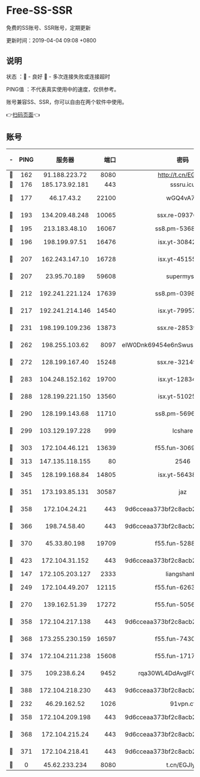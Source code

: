 # Free-SS-SSR

免费的SS账号、SSR账号，定期更新

更新时间：2019-04-04 09:08 +0800

## 说明

状态     ：🙂 - 良好 🙁 - 多次连接失败或连接超时

PING值   ：不代表真实使用中的速度，仅供参考。

账号兼容SS、SSR，你可以自由在两个软件中使用。

👉[扫码页面](https://liesauer.github.io/Free-SS-SSR/)👈

## 账号

|-|PING|服务器|端口|密码|加密方式|区域|
|:----:|:----:|:-----:|-----:|:----:|:----:|:----:|
|🙂|162|91.188.223.72|8080|http://t.cn/EGJIyrl|rc4-md5|RU|
|🙂|176|185.173.92.181|443|sssru.icu|rc4-md5|RU|
|🙂|177|46.17.43.2|22100|wGQ4vA7D|aes-256-gcm|RU|
|🙂|193|134.209.48.248|10065|ssx.re-09376526|aes-256-cfb|US|
|🙂|195|213.183.48.10|16067|ss8.pm-53686627|rc4-md5|RU|
|🙂|196|198.199.97.51|16476|isx.yt-30842013|aes-256-cfb|US|
|🙂|207|162.243.147.10|16728|isx.yt-45155519|aes-256-cfb|US|
|🙂|207|23.95.70.189|59608|supermyssr|chacha20-ietf|US|
|🙂|212|192.241.221.124|17639|ss8.pm-03987287|aes-256-cfb|US|
|🙂|217|192.241.214.146|14540|isx.yt-79957459|aes-256-cfb|US|
|🙂|231|198.199.109.236|13873|ssx.re-28539881|aes-256-cfb|US|
|🙂|262|198.255.103.62|8097|eIW0Dnk69454e6nSwuspv9DmS201tQ0D|aes-256-cfb|US|
|🙂|272|128.199.167.40|15248|ssx.re-32149746|aes-256-cfb|SG|
|🙂|283|104.248.152.162|19700|isx.yt-12834534|aes-256-cfb|SG|
|🙂|288|128.199.221.150|13560|isx.yt-51025089|aes-256-cfb|SG|
|🙂|290|128.199.143.68|11710|ss8.pm-56960881|aes-256-cfb|SG|
|🙂|299|103.129.197.228|999|lcshare|aes-256-cfb|US|
|🙂|303|172.104.46.121|13639|f55.fun-30697480|aes-256-cfb|SG|
|🙂|313|147.135.118.155|80|2546|chacha20|US|
|🙂|345|128.199.168.84|14805|isx.yt-56438950|aes-256-cfb|SG|
|🙂|351|173.193.85.131|30587|jaz|aes-256-cfb|US|
|🙂|358|172.104.24.21|443|9d6cceaa373bf2c8acb22e60b6a58be6|aes-256-cfb|US|
|🙂|366|198.74.58.40|443|9d6cceaa373bf2c8acb22e60b6a58be6|aes-256-cfb|US|
|🙂|370|45.33.80.198|19709|f55.fun-52889457|aes-256-cfb|US|
|🙂|423|172.104.31.152|443|9d6cceaa373bf2c8acb22e60b6a58be6|aes-256-cfb|US|
|🙂|147|172.105.203.127|2333|liangshanbo|chacha20|JP|
|🙂|249|172.104.49.207|12115|f55.fun-62631366|aes-256-cfb|SG|
|🙂|270|139.162.51.39|17272|f55.fun-50565009|aes-256-cfb|SG|
|🙂|358|172.104.217.138|443|9d6cceaa373bf2c8acb22e60b6a58be6|aes-256-cfb|US|
|🙂|368|173.255.230.159|16597|f55.fun-74305924|aes-256-cfb|US|
|🙂|374|172.104.211.238|15608|f55.fun-17178524|aes-256-cfb|US|
|🙂|375|109.238.6.24|9452|rqa30WL4DdAvgIFG6Fs3znzTa|aes-256-cfb|FR|
|🙂|388|172.104.218.230|443|9d6cceaa373bf2c8acb22e60b6a58be6|aes-256-cfb|US|
|🙁|232|46.29.162.52|1026|91vpn.cf|rc4-md5|RU|
|🙁|358|172.104.209.198|443|9d6cceaa373bf2c8acb22e60b6a58be6|aes-256-cfb|US|
|🙁|368|172.104.215.24|443|9d6cceaa373bf2c8acb22e60b6a58be6|aes-256-cfb|US|
|🙁|371|172.104.218.41|443|9d6cceaa373bf2c8acb22e60b6a58be6|aes-256-cfb|US|
|🙁|0|45.62.233.234|8080|t.cn/EGJIyrl|rc4-md5|CA|
